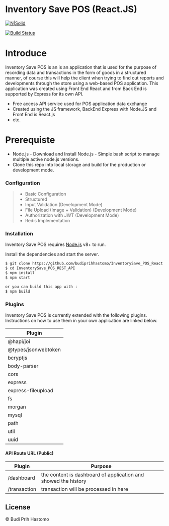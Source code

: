 # Inventory Save POS (React.JS)

[![N|Solid](https://cldup.com/dTxpPi9lDf.thumb.png)](https://nodesource.com/products/nsolid)

[![Build Status](https://travis-ci.org/joemccann/dillinger.svg?branch=master)](https://travis-ci.org/joemccann/dillinger)

# Introduce
Inventory Save POS is an is an application that is used for the purpose of recording data and transactions in the form of goods in a structured manner, of course this will help the client when trying to find out reports and developments through the store using a web-based POS application. This application was created using Front End React and from Back End is supported by Express for its own API.

  - Free access API service used for POS application data exchange
  - Created using the JS framework, BackEnd Express with Node.JS and Front End is React.js
  - etc.

# Prerequiste

  - Node.js - Download and Install Node.js - Simple bash script to manage multiple active node.js versions.
  - Clone this repo into local storage and build for the production or development mode.

### Configuration
> - Basic Configuration
> - Structured
> - Input Validation (Development Mode)
> - File Upload (Image + Validation) (Development Mode)
> - Authorization with JWT (Development Mode)
> - Redis Implementation

### Installation

Inventory Save POS requires [Node.js](https://nodejs.org/) v8+ to run.

Install the dependencies and start the server.

```sh
$ git clone https://github.com/budiprihhastomo/InventorySave_POS_React.git
$ cd InventorySave_POS_REST_API
$ npm install
$ npm start
```
```sh
or you can build this app with :
$ npm build
```

### Plugins

Inventory Save POS is currently extended with the following plugins. Instructions on how to use them in your own application are linked below.

| Plugin |
|--------|
| @hapi/joi |
| @types/jsonwebtoken |
| bcryptjs |
| body-parser |
| cors |
| express |
| express-fileupload |
| fs |
| morgan |
| mysql |
| path |
| util |
| uuid |

#### API Route URL (Public)
| Plugin | Purpose | 
|--------|---------|
| /dashboard | the content is dashboard of application and showed the history | 
| /transaction | transaction will be processed in here  |

License
----

© Budi Prih Hastomo

